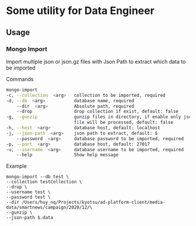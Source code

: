 # Some utility for Data Engineer

## Usage

### Mongo Import

Import multiple json or json.gz files with Json Path to extract which data to be imported

Commands

```bash
mongo-import
-c, --collection  <arg>   collection to be imported, required
-d, --db  <arg>           database name, required
    --dir  <arg>          Absolute path, required
    --drop                drop collection if exist, default: false
-g, --gunzip              gunzip files in directory, if enable only json.gz
                          file will be processed, default: false
-h, --host  <arg>         database host, default: localhost
-j, --json-path  <arg>    json path to extract, default: $
    --password  <arg>     database password to be imported, required
-p, --port  <arg>         database host, default: 27017
-u, --username  <arg>     database username to be imported, required
    --help                Show help message
```

Example

```cli
mongo-import --db test \
--collection testCollection \
--drop \
--username test \
--password test \
--dir /Users/huy_nq/Projects/kyotsu/ad-platform-client/media-data/smartnews/campaign/2020/12/\
--gunzip \
--json-path $.data
```
